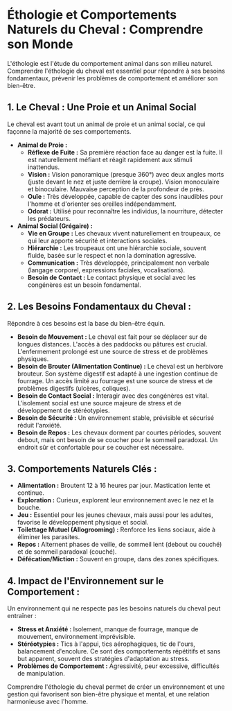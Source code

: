 # Éthologie et Comportements Naturels du Cheval : Comprendre son Monde

L'éthologie est l'étude du comportement animal dans son milieu naturel. Comprendre l'éthologie du cheval est essentiel pour répondre à ses besoins fondamentaux, prévenir les problèmes de comportement et améliorer son bien-être.

## 1. Le Cheval : Une Proie et un Animal Social

Le cheval est avant tout un animal de proie et un animal social, ce qui façonne la majorité de ses comportements.

*   **Animal de Proie :**
    *   **Réflexe de Fuite :** Sa première réaction face au danger est la fuite. Il est naturellement méfiant et réagit rapidement aux stimuli inattendus.
    *   **Vision :** Vision panoramique (presque 360°) avec deux angles morts (juste devant le nez et juste derrière la croupe). Vision monoculaire et binoculaire. Mauvaise perception de la profondeur de près.
    *   **Ouïe :** Très développée, capable de capter des sons inaudibles pour l'homme et d'orienter ses oreilles indépendamment.
    *   **Odorat :** Utilisé pour reconnaître les individus, la nourriture, détecter les prédateurs.
*   **Animal Social (Grégaire) :**
    *   **Vie en Groupe :** Les chevaux vivent naturellement en troupeaux, ce qui leur apporte sécurité et interactions sociales.
    *   **Hiérarchie :** Les troupeaux ont une hiérarchie sociale, souvent fluide, basée sur le respect et non la domination agressive.
    *   **Communication :** Très développée, principalement non verbale (langage corporel, expressions faciales, vocalisations).
    *   **Besoin de Contact :** Le contact physique et social avec les congénères est un besoin fondamental.

## 2. Les Besoins Fondamentaux du Cheval :

Répondre à ces besoins est la base du bien-être équin.

*   **Besoin de Mouvement :** Le cheval est fait pour se déplacer sur de longues distances. L'accès à des paddocks ou pâtures est crucial. L'enfermement prolongé est une source de stress et de problèmes physiques.
*   **Besoin de Brouter (Alimentation Continue) :** Le cheval est un herbivore brouteur. Son système digestif est adapté à une ingestion continue de fourrage. Un accès limité au fourrage est une source de stress et de problèmes digestifs (ulcères, coliques).
*   **Besoin de Contact Social :** Interagir avec des congénères est vital. L'isolement social est une source majeure de stress et de développement de stéréotypies.
*   **Besoin de Sécurité :** Un environnement stable, prévisible et sécurisé réduit l'anxiété.
*   **Besoin de Repos :** Les chevaux dorment par courtes périodes, souvent debout, mais ont besoin de se coucher pour le sommeil paradoxal. Un endroit sûr et confortable pour se coucher est nécessaire.

## 3. Comportements Naturels Clés :

*   **Alimentation :** Broutent 12 à 16 heures par jour. Mastication lente et continue.
*   **Exploration :** Curieux, explorent leur environnement avec le nez et la bouche.
*   **Jeu :** Essentiel pour les jeunes chevaux, mais aussi pour les adultes, favorise le développement physique et social.
*   **Toilettage Mutuel (Allogrooming) :** Renforce les liens sociaux, aide à éliminer les parasites.
*   **Repos :** Alternent phases de veille, de sommeil lent (debout ou couché) et de sommeil paradoxal (couché).
*   **Défécation/Miction :** Souvent en groupe, dans des zones spécifiques.

## 4. Impact de l'Environnement sur le Comportement :

Un environnement qui ne respecte pas les besoins naturels du cheval peut entraîner :

*   **Stress et Anxiété :** Isolement, manque de fourrage, manque de mouvement, environnement imprévisible.
*   **Stéréotypies :** Tics à l'appui, tics aérophagiques, tic de l'ours, balancement d'encolure. Ce sont des comportements répétitifs et sans but apparent, souvent des stratégies d'adaptation au stress.
*   **Problèmes de Comportement :** Agressivité, peur excessive, difficultés de manipulation.

Comprendre l'éthologie du cheval permet de créer un environnement et une gestion qui favorisent son bien-être physique et mental, et une relation harmonieuse avec l'homme.
